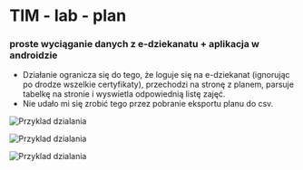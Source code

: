 # TIM - lab - plan #

### proste wyciąganie danych z e-dziekanatu + aplikacja w androidzie ###

* Działanie ogranicza się do tego, że loguje się na e-dziekanat (ignorując po drodze wszelkie certyfikaty), przechodzi na stronę z planem, parsuje tabelkę na stronie i wyswietla odpowiednią listę zajęć. 
* Nie udało mi się zrobić tego przez pobranie eksportu planu do csv.

![Przyklad dzialania](https://bytebucket.org/michal_229/projekttimplanedziekanat/raw/123ae5dab06b8e4a44903d7fe8f0c72ee51659f7/ProjektPcPlanEdziekanat/przykladoweDzialanieOdczytu.png)

![Przyklad dzialania](https://bytebucket.org/michal_229/projekttimplanedziekanat/raw/56e78f332b54de1bb92cd0fd82c720ed687fb37f/ProjektAndroidEdziekanat/Zrzut%20ekranu%202015-06-16%2020.01.59.png)

![Przyklad dzialania](https://bytebucket.org/michal_229/projekttimplanedziekanat/raw/56e78f332b54de1bb92cd0fd82c720ed687fb37f/ProjektAndroidEdziekanat/Zrzut%20ekranu%202015-06-16%2020.03.46.png)
